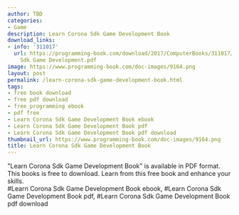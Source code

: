 ```yaml
---
author: TBD
categories:
- Game
description: Learn Corona Sdk Game Development Book
download_links:
- info: '311017'
  url: https://programming-book.com/download/2017/ComputerBooks/311017/Learn Corona
    Sdk Game Development.pdf
image: https://www.programming-book.com/doc-images/9164.png
layout: post
permalink: /learn-corona-sdk-game-development-book.html
tags:
- free book download
- free pdf download
- free programming ebook
- pdf free
- Learn Corona Sdk Game Development Book ebook
- Learn Corona Sdk Game Development Book pdf
- Learn Corona Sdk Game Development Book pdf download
thumbnail_url: https://www.programming-book.com/doc-images/9164.png
title: Learn Corona Sdk Game Development Book
---
```


 
<div class="item-desc text-justify">
  "Learn Corona Sdk Game Development Book" is available in PDF format. This books is free to download. Learn from this free book and enhance your skills.
  <br>
  #Learn Corona Sdk Game Development Book ebook, #Learn Corona Sdk Game Development Book pdf, #Learn Corona Sdk Game Development Book pdf download
</div>